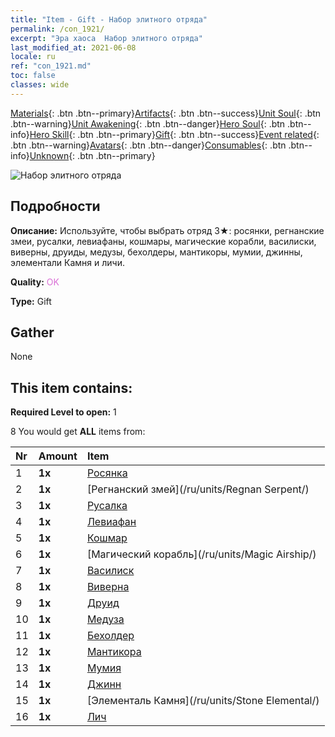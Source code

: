 ```yaml
---
title: "Item - Gift - Набор элитного отряда"
permalink: /con_1921/
excerpt: "Эра хаоса  Набор элитного отряда"
last_modified_at: 2021-06-08
locale: ru
ref: "con_1921.md"
toc: false
classes: wide
---
```

 [Materials](/ItemsRU/){: .btn .btn--primary}[Artifacts](/ItemsRU/Artifacts/){: .btn .btn--success}[Unit Soul](/ItemsRU/UnitSoul/){: .btn .btn--warning}[Unit Awakening](/ItemsRU/UnitAwakening/){: .btn .btn--danger}[Hero Soul](/ItemsRU/HeroSoul/){: .btn .btn--info}[Hero Skill](/ItemsRU/HeroSkill/){: .btn .btn--primary}[Gift](/ItemsRU/Gift/){: .btn .btn--success}[Event related](/ItemsRU/Events/){: .btn .btn--warning}[Avatars](/ItemsRU/Avatars/){: .btn .btn--danger}[Consumables](/ItemsRU/Consumables/){: .btn .btn--info}[Unknown](/ItemsRU/Unknown/){: .btn .btn--primary}

 ![Набор элитного отряда](/images/t/i_907054.png)

## Подробности
 **Описание:** Используйте, чтобы выбрать отряд 3★: росянки, регнанские змеи, русалки, левиафаны, кошмары, магические корабли, василиски, виверны, друиды, медузы, бехолдеры, мантикоры, мумии, джинны, элементали Камня и личи.

 **Quality:** <span style="color: #DA70D6">OK</span>

 **Type:** Gift

## Gather

  None

## This item contains:

 **Required Level to open:** 1

 8 You would get **ALL** items  from:

  | Nr | Amount |     Item    |
  |:---|:-------|:------------|
  | 1 |  **1x** | [Росянка](/ru/units/Waspwort/) |  | 
  | 2 |  **1x** | [Регнанский змей](/ru/units/Regnan Serpent/) |  | 
  | 3 |  **1x** | [Русалка](/ru/units/Mermaid/) |  | 
  | 4 |  **1x** | [Левиафан](/ru/units/Revyaratan/) |  | 
  | 5 |  **1x** | [Кошмар](/ru/units/Nightmare/) |  | 
  | 6 |  **1x** | [Магический корабль](/ru/units/Magic Airship/) |  | 
  | 7 |  **1x** | [Василиск](/ru/units/Basilisk/) |  | 
  | 8 |  **1x** | [Виверна](/ru/units/Wyvern/) |  | 
  | 9 |  **1x** | [Друид](/ru/units/Druid/) |  | 
  | 10 |  **1x** | [Медуза](/ru/units/Medusa/) |  | 
  | 11 |  **1x** | [Бехолдер](/ru/units/Beholder/) |  | 
  | 12 |  **1x** | [Мантикора](/ru/units/Manticore/) |  | 
  | 13 |  **1x** | [Мумия](/ru/units/Mummy/) |  | 
  | 14 |  **1x** | [Джинн](/ru/units/Genie/) |  | 
  | 15 |  **1x** | [Элементаль Камня](/ru/units/Stone Elemental/) |  | 
  | 16 |  **1x** | [Лич](/ru/units/Lich/) |  | 
